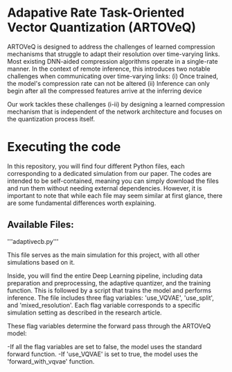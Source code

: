 # Adapative Rate Task-Oriented Vector Quantization (ARTOVeQ)

ARTOVeQ is designed to address the challenges of learned compression mechanisms that struggle to adapt their resolution over time-varying links. Most existing DNN-aided compression algorithms operate in a single-rate manner. In the context of remote inference, this introduces two notable challenges when communicating over time-varying links:
(i) Once trained, the model's compression rate can not be altered
(ii) Inference can only begin after all the compressed features arrive at the inferring device

Our work tackles these challenges (i-ii) by designing a learned compression mechanism that is independent of the network architecture and focuses on the quantization process itself.


# Executing the code

In this repository, you will find four different Python files, each corresponding to a dedicated simulation from our paper. The codes are intended to be self-contained, meaning you can simply download the files and run them without needing external dependencies. However, it is important to note that while each file may seem similar at first glance, there are some fundamental differences worth explaining.

## Available Files:

'''adaptivecb.py'''

This file serves as the main simulation for this project, with all other simulations based on it.

Inside, you will find the entire Deep Learning pipeline, including data preparation and preprocessing, the adaptive quantizer, and the training function. This is followed by a script that trains the model and performs inference. The file includes three flag variables: 'use_VQVAE', 'use_split', and 'mixed_resolution'. Each flag variable corresponds to a specific simulation setting as described in the research article.

These flag variables determine the forward pass through the ARTOVeQ model:

-If all the flag variables are set to false, the model uses the standard forward function.
-If 'use_VQVAE' is set to true, the model uses the 'forward_with_vqvae' function.

